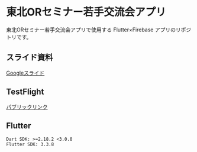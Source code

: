 # 東北ORセミナー若手交流会アプリ

東北ORセミナー若手交流会アプリで使用する Flutter×Firebase アプリのリポジトリです。

## スライド資料
[Googleスライド](https://docs.google.com/presentation/d/1138xYq8JZHked_QyfJW-g-s94dycrYbw1XMxsjchk9s/edit#slide=id.p)

## TestFlight
[パブリックリンク](https://testflight.apple.com/join/R3GHMA5C)

## Flutter

```
Dart SDK: >=2.18.2 <3.0.0
Flutter SDK: 3.3.8
```


